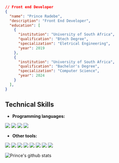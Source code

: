 ```json
// Front end Developer
{
  "name": "Prince Radebe",
  "description": "Front End Developer",
  "education": [
    {
      "institution": "University of South Africa",
      "qualification": "Btech Degree",
      "specialization": "Eletrical Engineering",
      "year": 2019
    },
    {
      "institution": "University of South Africa",
      "qualification": "Bachelor's Degree",
      "specialization": "Computer Science",
      "year": 2024
    }
  ],
}
```
## Technical Skills
* **Programming languages:**
<p>
   <a><img src="https://img.icons8.com/color/48/000000/javascript.png"/></a>
   <a><img src="https://img.icons8.com/color/48/000000/python.png"/></a>
   <a><img src="https://img.icons8.com/ios-filled/48/000000/c-plus-plus-logo.png"/></a>
   <a><img src="https://img.icons8.com/color/48/000000/c-programming.png"/></a>
</p>

* **Other tools:**
<p>
   <a><img src="https://img.icons8.com/color/48/000000/html-5.png"/></a>
   <a><img src="https://img.icons8.com/color/48/000000/css3.png"/></a>
   <a><img src="https://img.icons8.com/color/48/000000/sass.png"/></a>
   <a><img src="https://img.icons8.com/color/48/000000/vue-js.png"/></a>
   <a><img src="https://img.icons8.com/color/48/000000/react-native.png"/></a>
  <a><img src="https://img.icons8.com/color/48/000000/bootstrap.png"/></a>
  <a><img src="https://img.icons8.com/color/48/000000/amazon-web-services.png"/></a>
  <a><img src="https://img.icons8.com/color/48/000000/tailwindcss.png"/></a>
</p>

![Prince's github stats](https://github-readme-stats.vercel.app/api/?username=princeradebe&show_icons=true&title_color=3080ed&icon_color=3080ed&text_color=9f9f9f&bg_color=ffffff&hide=["prs"]&hide_border=true)



<!--
**princeradebe/princeradebe** is a ✨ _special_ ✨ repository because its `README.md` (this file) appears on your GitHub profile.

Here are some ideas to get you started:
![](https://komarev.com/ghpvc/?username=princeradebe)


- 🔭 I’m currently working on ...
- 🌱 I’m currently learning ...
- 👯 I’m looking to collaborate on ...
- 🤔 I’m looking for help with ...
- 💬 Ask me about ...
- 📫 How to reach me: ...
- 😄 Pronouns: ...
- ⚡ Fun fact: ...
-->
